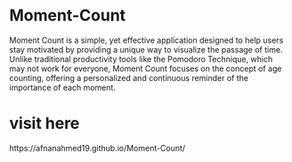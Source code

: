 # Moment-Count
Moment Count is a simple, yet effective application designed to help users stay motivated by providing a unique way to visualize the passage of time. Unlike traditional productivity tools like the Pomodoro Technique, which may not work for everyone, Moment Count focuses on the concept of age counting, offering a personalized and continuous reminder of the importance of each moment.

<h1>visit here</h1> https://afnanahmed19.github.io/Moment-Count/
